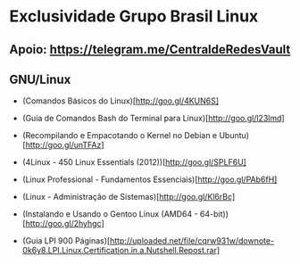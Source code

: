 Exclusividade Grupo Brasil Linux
=======

Apoio: https://telegram.me/CentraldeRedesVault
-----------

## GNU/Linux

* (Comandos Básicos do Linux)[http://goo.gl/4KUN6S]

* (Guia de Comandos Bash do Terminal para Linux)[http://goo.gl/l23lmd]
     
* (Recompilando e Empacotando o Kernel no Debian e Ubuntu)[http://goo.gl/unTFAz]

* (4Linux - 450 Linux Essentials (2012))[http://goo.gl/SPLF6U]
     
* (Linux Professional - Fundamentos Essenciais)[http://goo.gl/PAb6fH]

* (Linux - Administração de Sistemas)[http://goo.gl/Kl6rBc]

* (Instalando e Usando o Gentoo Linux (AMD64 - 64-bit))[http://goo.gl/2hyhgc]

* (Guia LPI 900 Páginas)[http://uploaded.net/file/cqrw931w/downote-0k6y8.LPI.Linux.Certification.in.a.Nutshell.Repost.rar]

